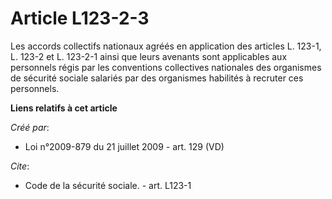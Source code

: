 # Article L123-2-3

Les accords collectifs nationaux agréés en application des articles L. 123-1, L. 123-2 et L. 123-2-1 ainsi que leurs avenants
sont applicables aux personnels régis par les conventions collectives nationales des organismes de sécurité sociale salariés
par des organismes habilités à recruter ces personnels.

**Liens relatifs à cet article**

_Créé par_:

  - Loi n°2009-879 du 21 juillet 2009 - art. 129 (VD)

_Cite_:

  - Code de la sécurité sociale. - art. L123-1

